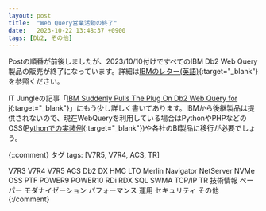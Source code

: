 ```yaml
---
layout: post
title:  "Web Query営業活動の終了"
date:   2023-10-22 13:48:37 +0900
tags: [Db2, その他]
---
```

Postの順番が前後しましたが、2023/10/10付けですべてのIBM Db2 Web Query製品の販売が終了になっています。詳細は[IBMのレター(英語)](https://www.ibm.com/docs/en/announcements/db2-webquery-eom){:target="_blank"}を参照ください。

IT Jungleの記事「[IBM Suddenly Pulls The Plug On Db2 Web Query for i](https://www.itjungle.com/2023/10/11/ibm-suddenly-pulls-the-plug-on-db2-web-query-for-i/){:target="_blank"}」にもう少し詳しく書いてあります。IBMから後継製品は提供されないので、現在WebQueryを利用している場合はPythonやPHPなどのOSS([Pythonでの実装例](https://guricat.github.io/Leveraging-Open-Source-on-IBM-i/#/4_IBM_i%E3%81%A7%E3%81%AEPython%E5%88%A9%E7%94%A8%E4%BE%8B?id=_42-%e3%83%87%e3%83%bc%e3%82%bf%e3%81%ae%e5%8f%af%e8%a6%96%e5%8c%96%e3%82%b0%e3%83%a9%e3%83%95%e5%8c%96){:target="_blank"})や各社のBI製品に移行が必要でしょう。

{::comment}
タグ
tags: [V7R5, V7R4, ACS, TR]

V7R3
V7R4
V7R5
ACS
Db2
DX
HMC
LTO
Merlin
Navigator
NetServer
NVMe
OSS
PTF
POWER9
POWER10
RDi
RDX
SQL
SWMA
TCP/IP
TR
技術情報
ペーパー
モダナイゼーション
パフォーマンス
運用
セキュリティ
その他
{:/comment}
